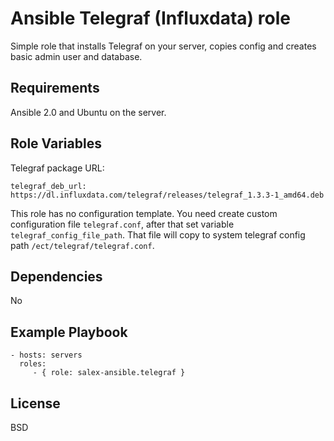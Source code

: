 Ansible Telegraf (Influxdata) role
=========

Simple role that installs Telegraf on your server, copies config and creates basic admin user and database.

Requirements
------------

Ansible 2.0 and Ubuntu on the server.

Role Variables
--------------

Telegraf package URL:

`telegraf_deb_url: https://dl.influxdata.com/telegraf/releases/telegraf_1.3.3-1_amd64.deb`

This role has no configuration template. You need create custom configuration file `telegraf.conf`, after that set variable `telegraf_config_file_path`.
That file will copy to system telegraf config path `/ect/telegraf/telegraf.conf`.

Dependencies
------------
No

Example Playbook
----------------

    - hosts: servers
      roles:
         - { role: salex-ansible.telegraf }

License
-------

BSD

